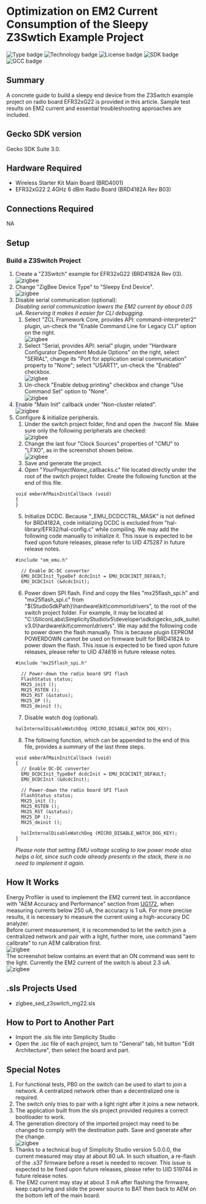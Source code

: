 # Optimization on EM2 Current Consumption of the Sleepy Z3Swtich Example Project #
![Type badge](https://img.shields.io/badge/Type-Virtual%20application-green)
![Technology badge](https://img.shields.io/badge/Technology-Zigbee-green)
![License badge](https://img.shields.io/badge/License-Zlib-green)
![SDK badge](https://img.shields.io/badge/SDK-v3.0.0-green)
![GCC badge](https://img.shields.io/endpoint?url=https://raw.githubusercontent.com/SiliconLabs/application_examples_ci/feature/shield_update_zigbee_applications/zigbee_applications/EFR32MG22_gcc.json)

## Summary ##

A concrete guide to build a sleepy end device from the Z3Switch example project on radio board EFR32xG22 is provided in this article. Sample test results on EM2 current and essential troubleshooting approaches are included.  

## Gecko SDK version ##

Gecko SDK Suite 3.0.

## Hardware Required ##

* Wireless Starter Kit Main Board (BRD4001)
* EFR32xG22 2.4GHz 6 dBm Radio Board (BRD4182A Rev B03)

## Connections Required ##

NA

## Setup ##

### Build a Z3Switch Project  
1. Create a "Z3Switch" example for EFR32xG22 (BRD4182A Rev 03).  
![zigbee](doc/create_z3switch_project.png)  
2. Change "ZigBee Device Type" to "Sleepy End Device".  
![zigbee](doc/change_z3switch_device_type.png)  
3. Disable serial communication (optional):  
    *Disabling serial communication lowers the EM2 current by about 0.05 uA. Reserving it makes it easier for CLI debugging.*  
    1. Select "ZCL Framework Core, provides API: command-interpreter2" plugin, un-check the "Enable Command Line for Legacy CLI" option on the right.  
    ![zigbee](doc/disable_z3switch_cli.png)  
    2. Select "Serial, provides API: serial" plugin, under "Hardware Configurator Dependent Module Options" on the right, select "SERIAL", change its "Port for application serial communication" property to "None"; select "USART1", un-check the "Enabled" checkbox.  
    ![zigbee](doc/change_z3switch_serial_settings.png)  
    3. Un-check "Enable debug printing" checkbox and change "Use Command Set" option to "None".  
    ![zigbee](doc/disable_z3switch_debug_printing.png)  
4. Enable "Main Init" callback under "Non-cluster related".  
![zigbee](doc/enable_z3switch_maininit_callback.png)  
5. Configure & initialize peripherals.  
    1. Under the switch project folder, find and open the .hwconf file. Make sure only the following peripherals are checked:  
    ![zigbee](doc/adjust_z3switch_peripherals.png)  
    2. Change the last four "Clock Sources" properties of "CMU" to "LFXO", as in the screenshot shown below.  
    ![zigbee](doc/adjust_z3switch_cmu_clock_sources.png)  
    3. Save and generate the project.  
    4. Open "*YourProjectName*_callbacks.c" file located directly under the root of the switch project folder. Create the following function at the end of this file.  
    ```
    void emberAfMainInitCallback (void)
    {
    }
    ```
    5. Initialize DCDC. Because "_EMU_DCDCCTRL_MASK" is not defined for BRD4182A, code initializing DCDC is excluded from "hal-library/EFR32/hal-config.c" while compiling. We may add the following code manually to initialize it. This issue is expected to be fixed upon future releases, please refer to UID 475287 in future release notes.  
    ```
    #include "em_emu.h"
    ```
    ```
      // Enable DC-DC converter
      EMU_DCDCInit_TypeDef dcdcInit = EMU_DCDCINIT_DEFAULT;
      EMU_DCDCInit (&dcdcInit);
    ```
    6. Power down SPI flash. Find and copy the files "mx25flash_spi.h" and "mx25flash_spi.c" from "${StudioSdkPath}\hardware\kit\common\drivers", to the root of the switch project folder. For example, it may be located at "C:\SiliconLabs\SimplicityStudio\v5\developer\sdks\gecko_sdk_suite\v3.0\hardware\kit\common\drivers". We may add the following code to power down the flash manually. This is because plugin EEPROM POWERDOWN cannot be used on firmware built for BRD4182A to power down the flash. This issue is expected to be fixed upon future releases, please refer to UID 474616 in future release notes.  
    ```
    #include "mx25flash_spi.h"
    ```
    ```
      // Power-down the radio board SPI flash
      FlashStatus status;
      MX25_init ();
      MX25_RSTEN ();
      MX25_RST (&status);
      MX25_DP ();
      MX25_deinit ();
    ```
    7. Disable watch dog (optional).  
    ```
    halInternalDisableWatchDog (MICRO_DISABLE_WATCH_DOG_KEY);
    ```
    8. The following function, which can be appended to the end of this file, provides a summary of the last three steps.  
    ```
    void emberAfMainInitCallback (void)
    {
      // Enable DC-DC converter
      EMU_DCDCInit_TypeDef dcdcInit = EMU_DCDCINIT_DEFAULT;
      EMU_DCDCInit (&dcdcInit);

      // Power-down the radio board SPI flash
      FlashStatus status;
      MX25_init ();
      MX25_RSTEN ();
      MX25_RST (&status);
      MX25_DP ();
      MX25_deinit ();

      halInternalDisableWatchDog (MICRO_DISABLE_WATCH_DOG_KEY);
    }
    ```
    *Please note that setting EMU voltage scaling to low power mode also helps a lot, since such code already presents in the stack, there is no need to implement it again.*  

## How It Works ##

Energy Profiler is used to implement the EM2 current test. In accordance with "AEM Accuracy and Performance" section from [UG172](https://www.silabs.com/documents/public/user-guides/ug172-brd4320a-user-guide.pdf), when measuring currents below 250 uA, the accuracy is 1 uA. For more precise results, it is necessary to measure the current using a high-accuracy DC analyzer.  
Before current measurement, it is recommended to let the switch join a centralized network and pair with a light, further more, use command "aem calibrate" to run AEM calibration first.  
![zigbee](doc/aem_calibrate.png)  
The screenshot below contains an event that an ON command was sent to the light. Currently the EM2 current of the switch is about 2.3 uA.  
![zigbee](doc/test_result_z3switch_saved.png)  

## .sls Projects Used ##

* zigbee_sed_z3switch_mg22.sls

## How to Port to Another Part ##

* Import the .sls file into Simplicity Studio
* Open the .isc file of each project, turn to "General" tab, hit button "Edit Architecture", then select the board and part.

## Special Notes ##

1. For functional tests, PB0 on the switch can be used to start to join a network. A centralized network other than a decentralized one is required.
2. The switch only tries to pair with a light right after it joins a new network.
3. The application built from the sls project provided requires a correct bootloader to work.
4. The generation directory of the imported project may need to be changed to comply with the destination path. Save and generate after the change.  
![zigbee](doc/change_generation_directory.png)  
1. Thanks to a technical bug of Simplicity Studio version 5.0.0.0, the current measured may stay at about 80 uA. In such situation, a re-flash of the .s37 firmware before a reset is needed to recover. This issue is expected to be fixed upon future releases, please refer to UID 519744 in future release notes.  
2. The EM2 current may stay at about 3 mA after flashing the firmware, keep capturing and slide the power source to BAT then back to AEM on the bottom left of the main board.   

